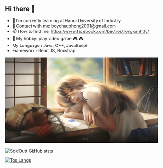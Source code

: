## Hi there 👋

- 🌱 I’m currently learning at Hanoi University of Industry
- 💬 Contact with me:  boychauphong2001@gmail.com
- 📫 How to find me: https://www.facebook.com/bautroi.trongxanh.18/
- :guitar: My hobby: play video game :video_game: :video_game: 
- My Language : Java, C++, JavaScript
- Framework : ReactJS, Boostrap


 ![VanNam](anh.jpg)

 [![SoldOutt GitHub stats](https://github-readme-stats.vercel.app/api?username=SoldOutt&theme=cobalt&show_icons=true)](https://github.com/SoldOutt)
 
 [![Top Langs](https://github-readme-stats.vercel.app/api/top-langs/?username=SoldOutt&layout=compact)](https://github.com/SoldOutt)
 




